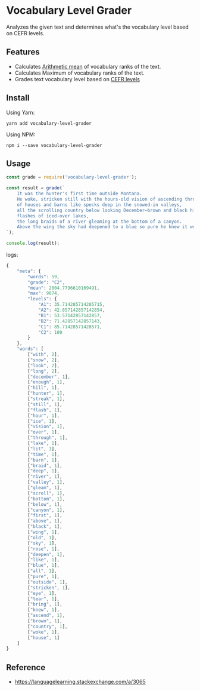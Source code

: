 # Vocabulary Level Grader
Analyzes the given text and determines what's the vocabulary level based on CEFR levels.

## Features
- Calculates [Arithmetic mean](https://en.wikipedia.org/wiki/Arithmetic_mean) of vocabulary ranks of the text.
- Calculates Maximum of vocabulary ranks of the text.
- Grades text vocabulary level based on [CEFR levels](https://www.fluentin3months.com/cefr-levels/)

## Install
Using Yarn:
```
yarn add vocabulary-level-grader
```
Using NPM:
```
npm i --save vocabulary-level-grader
```

## Usage
```javascript
const grade = require('vocabulary-level-grader');

const result = grade(`
    It was the hunter's first time outside Montana.
    He woke, stricken still with the hours-old vision of ascending through rose-lit cumulus,
    of houses and barns like specks deep in the snowed-in valleys,
    all the scrolling country below looking December—brown and black hills streaked with snow,
    flashes of iced-over lakes,
    the long braids of a river gleaming at the bottom of a canyon.
    Above the wing the sky had deepened to a blue so pure he knew it would bring tears to his eyes if he looked long enough.
`);

console.log(result);
```
logs:
```javascript
{
    "meta": {
        "words": 59,
        "grade": "C2",
        "mean": 2004.7796610169491,
        "max": 9874,
        "levels": {
            "A1": 35.714285714285715,
            "A2": 42.857142857142854,
            "B1": 53.57142857142857,
            "B2": 71.42857142857143,
            "C1": 85.71428571428571,
            "C2": 100
        }
    },
    "words": [
        ["with", 2],
        ["snow", 2],
        ["look", 2],
        ["long", 2],
        ["december", 1],
        ["enough", 1],
        ["hill", 1],
        ["hunter", 1],
        ["streak", 1],
        ["still", 1],
        ["flash", 1],
        ["hour", 1],
        ["ice", 1],
        ["vision", 1],
        ["over", 1],
        ["through", 1],
        ["lake", 1],
        ["lit", 1],
        ["time", 1],
        ["barn", 1],
        ["braid", 1],
        ["deep", 1],
        ["river", 1],
        ["valley", 1],
        ["gleam", 1],
        ["scroll", 1],
        ["bottom", 1],
        ["below", 1],
        ["canyon", 1],
        ["first", 1],
        ["above", 1],
        ["black", 1],
        ["wing", 1],
        ["old", 1],
        ["sky", 1],
        ["rose", 1],
        ["deepen", 1],
        ["like", 1],
        ["blue", 1],
        ["all", 1],
        ["pure", 1],
        ["outside", 1],
        ["stricken", 1],
        ["eye", 1],
        ["tear", 1],
        ["bring", 1],
        ["knew", 1],
        ["ascend", 1],
        ["brown", 1],
        ["country", 1],
        ["woke", 1],
        ["house", 1]
    ]
}
```

## Reference
- https://languagelearning.stackexchange.com/a/3065
